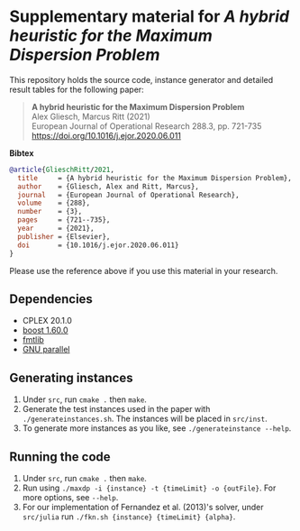 # Supplementary material for *A hybrid heuristic for the Maximum Dispersion Problem*

This repository holds the source code, instance generator and detailed result tables for the following paper:

> **A hybrid heuristic for the Maximum Dispersion Problem**<br>
> Alex Gliesch, Marcus Ritt (2021) <br>
> European Journal of Operational Research 288.3, pp. 721-735 <br>
> https://doi.org/10.1016/j.ejor.2020.06.011

**Bibtex**

```bibtex
@article{GlieschRitt/2021,
  title     = {A hybrid heuristic for the Maximum Dispersion Problem},
  author    = {Gliesch, Alex and Ritt, Marcus},
  journal   = {European Journal of Operational Research},
  volume    = {288},
  number    = {3},
  pages     = {721--735},
  year      = {2021},
  publisher = {Elsevier},
  doi       = {10.1016/j.ejor.2020.06.011}
}
```

Please use the reference above if you use this material in your research.

## Dependencies

- CPLEX 20.1.0
- [boost 1.60.0](https://www.boost.org/users/history/version_1_60_0.html)
- [fmtlib](https://github.com/fmtlib/fmt)
- [GNU parallel](https://www.gnu.org/software/parallel/)

## Generating instances
1. Under `src`, run `cmake .` then `make`.
1. Generate the test instances used in the paper with `./generateinstances.sh`. The instances will be placed in `src/inst`.
1. To generate more instances as you like, see `./generateinstance --help`.

## Running the code 
1. Under `src`, run `cmake .` then `make`.
1. Run using `./maxdp -i {instance} -t {timeLimit} -o {outFile}`. For more options, see `--help`.
1. For our implementation of Fernandez et al. (2013)'s solver, under `src/julia` run `./fkn.sh {instance} {timeLimit} {alpha}`.

